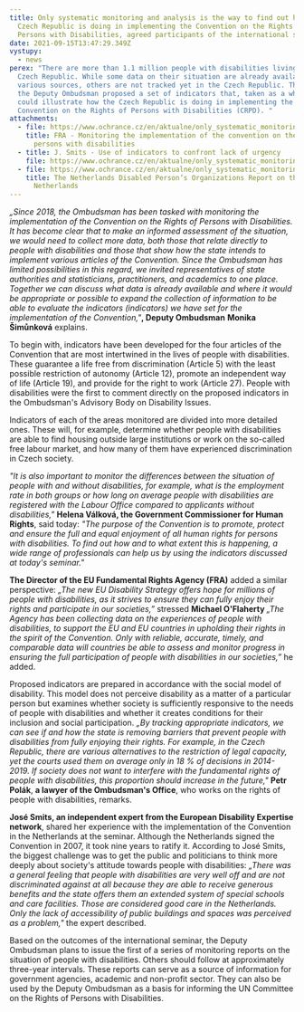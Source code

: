```yaml
---
title: Only systematic monitoring and analysis is the way to find out how the
  Czech Republic is doing in implementing the Convention on the Rights of
  Persons with Disabilities, agreed participants of the international seminar
date: 2021-09-15T13:47:29.349Z
vystupy:
  - news
perex: "There are more than 1.1 million people with disabilities living in the
  Czech Republic. While some data on their situation are already available from
  various sources, others are not tracked yet in the Czech Republic. That is why
  the Deputy Ombudsman proposed a set of indicators that, taken as a whole,
  could illustrate how the Czech Republic is doing in implementing the UN
  Convention on the Rights of Persons with Disabilities (CRPD). "
attachments:
  - file: https://www.ochrance.cz/en/aktualne/only_systematic_monitoring_and_analysis_is_the_way_to_find_out_how_the_czech_republic_is_doing_in_implementing_the_convention_on_the_rights_of_persons_with_disabilities_agreed_participants_of_the_international_seminar/4_prezentace_fra_en.pdf
    title: FRA - Monitoring the implementation of the convention on the rights of
      persons with disabilities
  - title: J. Smits - Use of indicators to confront lack of urgency
    file: https://www.ochrance.cz/en/aktualne/only_systematic_monitoring_and_analysis_is_the_way_to_find_out_how_the_czech_republic_is_doing_in_implementing_the_convention_on_the_rights_of_persons_with_disabilities_agreed_participants_of_the_international_seminar/5_prezentace_jose_smits_en.pdf
  - file: https://www.ochrance.cz/en/aktualne/only_systematic_monitoring_and_analysis_is_the_way_to_find_out_how_the_czech_republic_is_doing_in_implementing_the_convention_on_the_rights_of_persons_with_disabilities_agreed_participants_of_the_international_seminar/7_stinova_zprava_nizozemskych_ngo_k_crpd_en.pdf
    title: The Netherlands Disabled Person’s Organizations Report on the CRPD in the
      Netherlands
---
```

<p><em>&bdquo;Since 2018, the Ombudsman has been tasked with monitoring the implementation of the Convention on the Rights of Persons with Disabilities. It has become clear that to make an informed assessment of the situation, we would need to collect more data, both those that relate directly to people with disabilities and those that show how the state intends to implement various articles of the Convention. Since the Ombudsman has limited possibilities in this regard, we invited representatives of state authorities and statisticians, practitioners, and academics to one place. Together we can discuss what data is already available and where it would be appropriate or possible to expand the collection of information to be able to evaluate the indicators (indicators) we have set for the implementation of the Convention,&quot;</em><strong>, Deputy Ombudsman</strong> <strong>Monika Šimůnková</strong> explains.</p>

<p>To begin with, indicators have been developed for the four articles of the Convention that are most intertwined in the lives of people with disabilities. These guarantee a life free from discrimination (Article 5) with the least possible restriction of autonomy (Article 12), promote an independent way of life (Article 19), and provide for the right to work (Article 27). People with disabilities were the first to comment directly on the proposed indicators in the Ombudsman&#39;s Advisory Body on Disability Issues.</p>

<p>Indicators of each of the areas monitored are divided into more detailed ones. These will, for example, determine whether people with disabilities are able to find housing outside large institutions or work on the so-called free labour market, and how many of them have experienced discrimination in Czech society.</p>

<p><em>&quot;It is also important to monitor the differences between the situation of people with and without disabilities, for example, what is the employment rate in both groups or how long on average people with disabilities are registered with the Labour Office compared to applicants without disabilities,&quot;</em> <strong>Helena Válková, the Government Commissioner for Human Rights</strong>, said today: <em>&quot;The purpose of the Convention is to promote, protect and ensure the full and equal enjoyment of all human rights for persons with disabilities. To find out how and to what extent this is happening, a wide range of professionals can help us by using the indicators discussed at today&#39;s seminar.&quot;</em></p>

<p><strong>The Director of the EU Fundamental Rights Agency (FRA)</strong> added a similar perspective: <em>&bdquo;The new EU Disability Strategy offers hope for millions of people with disabilities, as it strives to ensure they can fully enjoy their rights and participate in our societies,&rdquo;</em> stressed <strong>Michael O&#39;Flaherty </strong><em>&bdquo;The Agency has been collecting data on the experiences of people with disabilities, to support the EU and EU countries in upholding their rights in the spirit of the Convention. Only with reliable, accurate, timely, and comparable data will countries be able to assess and monitor progress in ensuring the full participation of people with disabilities in our societies,&rdquo; </em>he added.</p>

<p>Proposed indicators are prepared in accordance with the social model of disability. This model does not perceive disability as a matter of a particular person but examines whether society is sufficiently responsive to the needs of people with disabilities and whether it creates conditions for their inclusion and social participation. <em>&bdquo;By tracking appropriate indicators, we can see if and how the state is removing barriers that prevent people with disabilities from fully enjoying their rights. For example, in the Czech Republic, there are various alternatives to the restriction of legal capacity, yet the courts used them on average only in 18 % of decisions in 2014-2019. If society does not want to interfere with the fundamental rights of people with disabilities, this proportion should increase in the future,&quot;</em> <strong>Petr Polák</strong>, <strong>a lawyer of the Ombudsman&#39;s Office</strong>, who works on the rights of people with disabilities, remarks.</p>

<p><strong>José Smits, an independent expert from the European Disability Expertise network</strong>, shared her experience with the implementation of the Convention in the Netherlands at the seminar. Although the Netherlands signed the Convention in 2007, it took nine years to ratify it. According to José Smits, the biggest challenge was to get the public and politicians to think more deeply about society&#39;s attitude towards people with disabilities: <em>&bdquo;There was a general feeling that people with disabilities are very well off and are not discriminated against at all because they are able to receive generous benefits and the state offers them an extended system of special schools and care facilities. Those are considered good care in the Netherlands. Only the lack of accessibility of public buildings and spaces was perceived as a problem,&quot;</em> the expert described.</p>

<p>Based on the outcomes of the international seminar, the Deputy Ombudsman plans to issue the first of a series of monitoring reports on the situation of people with disabilities. Others should follow at approximately three-year intervals. These reports can serve as a source of information for government agencies, academic and non-profit sector. They can also be used by the Deputy Ombudsman as a basis for informing the UN Committee on the Rights of Persons with Disabilities.</p>
